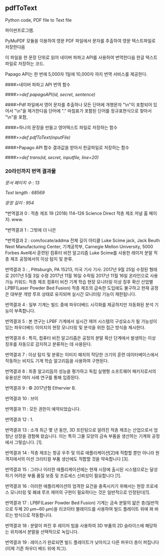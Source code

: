 ## pdfToText
Python code, PDF file to Text file

파이썬프로그램.

PyMuPDF 모듈을 이용하여 영문 PDF 파일에서 문자를 추출하여 영문 텍스트파일로 저장한다음

이 파일을 한 문장 단위로 읽어 네이버 파파고 API를 사용하여 번역한다음 한글 텍스트파일로 저장하는 코드.

Papago API는 한 번에 5,000자 1일에 10,000자 까지 번역 서비스를 제공한다.


####>네이버 파파고 API 번역 함수

####>>*def papagoAPI(id, secret, sentence)*


####>Pdf 파일에서 영어 문자를 추출하나 모든 단어에 개행문자 "\n"이 포함되어 있어서 "\n"을 제거한다음 단어에 "." 마침표가 포함된 단어를 정규표현식으로 찾아서 "\n"을 포함,

####>하나의 문장을 만들고 영어텍스트 파일로 저장하는 함수

####>>*def pdfToText(inputFile)*


####>Papago API 함수 결과값을 받아서 한글파일로 저장하는 함수

####>>*def trans(id, secret, inputfile, line=20)*

### 20라인까지 번역 결과물

*문서 페이지 수 :  13*

*Text length :  68569*

*문장 길이 :  954*

*번역결과 0 : 적층 제조 19 (2018) 114–126 Science Direct 적층 제조 저널 홈 페이지: www.

*번역결과 1 : 그밖에 더 나은

*번역결과 2 : com/locate/addma 전체 길이 아티클 Luke Scime jack, Jack Beuth Next Manufacturing Center, 기계공학부, Carnegie Mellon University, 5000 Forbes Ave에서 훈련된 컴퓨터 비전 알고리즘 Luke Scime를 사용한 레이저 분말 적층 제조 공정에서의 이상 탐지 및 분류.

번역결과 3 : , Pittsburgh, PA 15213, 미국 기사 기사: 2017년 9월 25일 수정된 형태로 2017년 5월 3일 수령 2017년 11월 16일 수락됨 2017년 11월 16일 온라인으로 사용 가능 키워드: 적층 제조 컴퓨터 비전 기계 학습 현장 모니터링 이상 징후 확산 산업별 LPBF(Laser Powder Bed Fusion) 적층 제조의 급속한 도입에도 불구하고 현재 공정은 대부분 개방 루프 상태로 유지되며 실시간 모니터링 기능이 제한됩니다.

번역결과 4 : 일부 기계는 빌드 중에 파우더베드 시각화를 제공하지만 자동화된 분석 기능이 부족합니다.

번역결과 5 : 본 연구는 LPBF 기계에서 실시간 제어 시스템의 구성요소가 될 가능성이 있는 파우더베드 이미지의 현장 모니터링 및 분석을 위한 접근 방식을 제시한다.

번역결과 6 : 특히, 컴퓨터 비전 알고리즘은 공정의 분말 확산 단계에서 발생하는 이상 징후를 자동으로 감지하고 분류하는 데 사용된다.

번역결과 7 : 이상 탐지 및 분류는 이미지 패치의 적당한 크기의 훈련 데이터베이스에서 작동하는 비지도 기계 학습 알고리듬을 사용하여 구현된다.

번역결과 8 : 최종 알고리듬의 성능을 평가하고 독립 실행형 소프트웨어 패키지로서의 유용성은 여러 사례 연구를 통해 입증된다.

번역결과 9 : © 2017년형 Ethervier B.

번역결과 10 : 브이

번역결과 11 : 모든 권한이 예약되었습니다.

번역결과 12 : 1.

번역결과 13 : 소개 최근 몇 년 동안, 3D 프린팅으로 알려진 적층 제조는 산업으로서 엄청난 성장을 경험해 왔습니다. 이는 특히 그물 모양의 금속 부품을 생산하는 기계와 공정에서 그렇습니다. [1].

번역결과 14 : 적층 제조는 항공 우주 및 의료 애플리케이션[2]에 적합할 뿐만 아니라 원격지에서의 미션 크리티컬 부품 생산에도 적합할 것을 약속합니다 [3].

번역결과 15 : 그러나 이러한 애플리케이션에는 현재 시장에 출시된 시스템으로는 달성하기 어려운 부품 품질 보증 및 프로세스 신뢰성이 필요합니다 [1].

번역결과 16 : 이러한 애플리케이션의 엄격한 요건을 충족시키기 위해서는 현장 프로세스 모니터링 및 폐쇄 루프 제어의 구현이 필요하다는 것은 일반적으로 인정된다[1].

번역결과 17 : LPBF(Laser Powder Bed Fusion) 기계는 금속 분말의 얇은 층(일반적으로 두께 20 µm~60 µm)을 리코이터 블레이드를 사용하여 빌드 플레이트 위에 펴 바르는 방식으로 작동합니다.

번역결과 18 : 분말이 퍼진 후 레이저 빔을 사용하여 3D 부품의 2D 슬라이스에 해당하는 위치에서 분말을 선택적으로 녹입니다.

번역결과 19 : 레이스가 완료되면 빌드 플레이트가 낮아지고 다른 파우더 층이 퍼집니다(이제 기존 파우더 베드 위에 피그).

